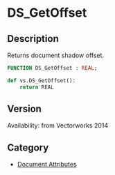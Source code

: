 # DS_GetOffset

## Description
Returns document shadow offset.

```pascal
FUNCTION DS_GetOffset : REAL;
```

```python
def vs.DS_GetOffset():
    return REAL
```

## Version
Availability: from Vectorworks 2014

## Category
* [Document Attributes](../Categories/Document%20Attributes.md)
